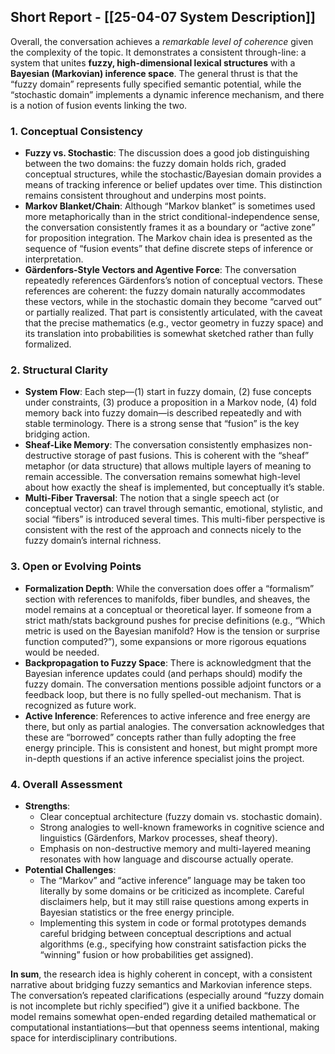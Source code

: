 ## Short Report - [[25-04-07 System Description]]

Overall, the conversation achieves a _remarkable level of coherence_ given the complexity of the topic. It demonstrates a consistent through-line: a system that unites **fuzzy, high-dimensional lexical structures** with a **Bayesian (Markovian) inference space**. The general thrust is that the “fuzzy domain” represents fully specified semantic potential, while the “stochastic domain” implements a dynamic inference mechanism, and there is a notion of fusion events linking the two.
### 1. **Conceptual Consistency**
- **Fuzzy vs. Stochastic**: The discussion does a good job distinguishing between the two domains: the fuzzy domain holds rich, graded conceptual structures, while the stochastic/Bayesian domain provides a means of tracking inference or belief updates over time. This distinction remains consistent throughout and underpins most points.
- **Markov Blanket/Chain**: Although “Markov blanket” is sometimes used more metaphorically than in the strict conditional-independence sense, the conversation consistently frames it as a boundary or “active zone” for proposition integration. The Markov chain idea is presented as the sequence of “fusion events” that define discrete steps of inference or interpretation.
- **Gärdenfors-Style Vectors and Agentive Force**: The conversation repeatedly references Gärdenfors’s notion of conceptual vectors. These references are coherent: the fuzzy domain naturally accommodates these vectors, while in the stochastic domain they become “carved out” or partially realized. That part is consistently articulated, with the caveat that the precise mathematics (e.g., vector geometry in fuzzy space) and its translation into probabilities is somewhat sketched rather than fully formalized.
### 2. **Structural Clarity**
- **System Flow**: Each step—(1) start in fuzzy domain, (2) fuse concepts under constraints, (3) produce a proposition in a Markov node, (4) fold memory back into fuzzy domain—is described repeatedly and with stable terminology. There is a strong sense that “fusion” is the key bridging action.
- **Sheaf-Like Memory**: The conversation consistently emphasizes non-destructive storage of past fusions. This is coherent with the “sheaf” metaphor (or data structure) that allows multiple layers of meaning to remain accessible. The conversation remains somewhat high-level about how exactly the sheaf is implemented, but conceptually it’s stable.
- **Multi-Fiber Traversal**: The notion that a single speech act (or conceptual vector) can travel through semantic, emotional, stylistic, and social “fibers” is introduced several times. This multi-fiber perspective is consistent with the rest of the approach and connects nicely to the fuzzy domain’s internal richness.
### 3. **Open or Evolving Points**
- **Formalization Depth**: While the conversation does offer a “formalism” section with references to manifolds, fiber bundles, and sheaves, the model remains at a conceptual or theoretical layer. If someone from a strict math/stats background pushes for precise definitions (e.g., “Which metric is used on the Bayesian manifold? How is the tension or surprise function computed?”), some expansions or more rigorous equations would be needed.
- **Backpropagation to Fuzzy Space**: There is acknowledgment that the Bayesian inference updates could (and perhaps should) modify the fuzzy domain. The conversation mentions possible adjoint functors or a feedback loop, but there is no fully spelled-out mechanism. That is recognized as future work.
- **Active Inference**: References to active inference and free energy are there, but only as partial analogies. The conversation acknowledges that these are “borrowed” concepts rather than fully adopting the free energy principle. This is consistent and honest, but might prompt more in-depth questions if an active inference specialist joins the project.
### 4. **Overall Assessment**
- **Strengths**:
    - Clear conceptual architecture (fuzzy domain vs. stochastic domain).
    - Strong analogies to well-known frameworks in cognitive science and linguistics (Gärdenfors, Markov processes, sheaf theory).
    - Emphasis on non-destructive memory and multi-layered meaning resonates with how language and discourse actually operate.
- **Potential Challenges**:
    - The “Markov” and “active inference” language may be taken too literally by some domains or be criticized as incomplete. Careful disclaimers help, but it may still raise questions among experts in Bayesian statistics or the free energy principle.
    - Implementing this system in code or formal prototypes demands careful bridging between conceptual descriptions and actual algorithms (e.g., specifying how constraint satisfaction picks the “winning” fusion or how probabilities get assigned).

**In sum**, the research idea is highly coherent in concept, with a consistent narrative about bridging fuzzy semantics and Markovian inference steps. The conversation’s repeated clarifications (especially around “fuzzy domain is not incomplete but richly specified”) give it a unified backbone. The model remains somewhat open-ended regarding detailed mathematical or computational instantiations—but that openness seems intentional, making space for interdisciplinary contributions.
